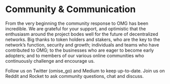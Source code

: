 # Community & Communication

From the very beginning the community response to OMG has been incredible. We are grateful for your support, and optimistic that the enthusiasm around the project bodes well for the future of decentralized networks. Big thanks to token holders and stakers, who are the key to the network’s function, security and growth; individuals and teams who have contributed to OMG; to the businesses who are eager to become early adopters; and to members of our various online communities who continuously challenge and encourage us.

Follow us on Twitter (omise_go) and Medium to keep up-to-date. Join us on Reddit and Rocket to ask community questions, chat and discuss.  
